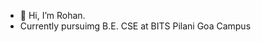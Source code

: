 - 👋 Hi, I’m Rohan.
- Currently pursuimg B.E. CSE at BITS Pilani Goa Campus


<!---
Rohan-S-droid/Rohan-S-droid is a ✨ special ✨ repository because its `README.md` (this file) appears on your GitHub profile.
You can click the Preview link to take a look at your changes.
--->

